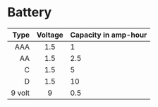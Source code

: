 # Battery

| Type | Voltage | Capacity in amp-hour |
| ---: | :---: | :--- |
| AAA | 1.5 | 1 |
| AA | 1.5 | 2.5 |
| C | 1.5 | 5 |
| D | 1.5 | 10 |
| 9 volt | 9 | 0.5 |
